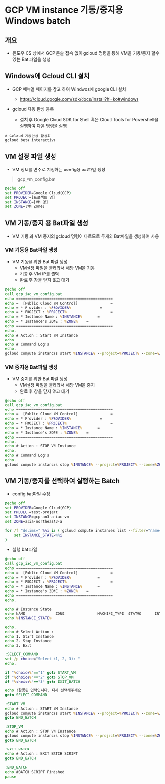 # GCP VM instance 기동/중지용 Windows batch

## 개요 
- 윈도우 OS 상에서 GCP 콘솔 접속 없이 gcloud 명령을 통해 VM을 기동/중지 할수 있는 Bat 파일을 생성


## Windows에 Gcloud CLI 설치 

- GCP 메뉴얼 페이지를 참고 하여 Windwos에 google CLI 설치 
    - https://cloud.google.com/sdk/docs/install?hl=ko#windows


- gcloud 자동 완성 등록 
    - 설치 후 Google Cloud SDK for Shell 혹은 Cloud Tools for Powershell을 실행하여 다음 명령을 실행
```
# Gcloud 자동완성 활성화 
gcloud beta interactive 
```



## VM 설정 파일 생성 
- VM 정보를 변수로 지정하는 config용 bat파일 생성 

> gcp_vm_config.bat
```bat
@echo off
set PROVIDER=Google Cloud(GCP)
set PROJECT=[프로젝트 명]
set INSTANCE=[VM 명]
set ZONE=[VM Zone]
```

## VM 기동/중지 용 Bat파일 생성 

- VM 기동 과 VM 중지의 gcloud 명령이 다르므로 두개의 Bat파일을 생성하여 사용 

### VM 기동용 Bat파일 생성 
- VM 기동을 위한 Bat 파일 생성
    - VM설정 파일을 불러와서 해당 VM을 기동
    - 기동 후 VM IP를 출력
    - 완료 후 창을 닫지 않고 대기

```bat
@echo off
call gcp_iac_vm_config.bat
echo ============================================
echo =  [Public Cloud VM Control]               =
echo = * Provider : %PROVIDER%             =
echo = * PROJECT : %PROJECT%                    =
echo = * Instance Name : %INSTANCE%       =
echo = * Instance's ZONE : %ZONE%    =
echo ============================================
echo.
echo # Action : Start VM Instance
echo.
echo # Command Log's
echo.
gcloud compute instances start %INSTANCE% --project=%PROJECT% --zone=%ZONE% && pause 
```


### VM 중지용 Bat파일 생성 
- VM 중지를 위한 Bat 파일 생성
    - VM설정 파일을 불러와서 해당 VM을 중지
    - 완료 후 창을 닫지 않고 대기

```bat
@echo off
call gcp_iac_vm_config.bat
echo ============================================
echo =  [Public Cloud VM Control]               =
echo = * Provider : %PROVIDER%             =
echo = * PROJECT : %PROJECT%                    =
echo = * Instance Name : %INSTANCE%       =
echo = * Instance's ZONE : %ZONE%    =
echo ============================================
echo.
echo # Action : STOP VM Instance
echo.
echo # Command Log's
echo.
gcloud compute instances stop %INSTANCE% --project=%PROJECT% --zone=%ZONE% && pause
```

## VM 기동/중지를 선택하여 실행하는 Batch 
- config bat파일 수정 
```bat
@echo off
set PROVIDER=Google Cloud(GCP)
set PROJECT=test-project
set INSTANCE=gcp-an3-a-iac-vm
set ZONE=asia-northeast3-a

for /f "delims=" %%i in ('gcloud compute instances list --filter="name=(%INSTANCE%)" --format="table(name,zone,MACHINE_TYPE,STATUS,INTERNAL_IP,EXTERNAL_IP)"') do (
    set INSTANCE_STATE=%%i
)
```


- 실행 bat 파일
```bat
@echo off
call gcp_iac_vm_config.bat
echo ============================================
echo =  [Public Cloud VM Control]               =
echo = * Provider : %PROVIDER%            =
echo = * PROJECT : %PROJECT%                    =
echo = * Instance Name : %INSTANCE%       =
echo = * Instance's ZONE : %ZONE%    =
echo ============================================
echo.

echo # Instance State
echo NAME              ZONE               MACHINE_TYPE  STATUS      INTERNAL_IP    EXTERNAL_IP
echo %INSTANCE_STATE%

echo.
echo # Select Action : 
echo 1. Start Instance
echo 2. Stop Instance 
echo 3. Exit

:SELECT_COMMAND
set /p choice="Select (1, 2, 3): "
echo.

if "%choice%"=="1" goto START_VM
if "%choice%"=="2" goto STOP_VM
if "%choice%"=="3" goto EXIT_BATCH

echo !잘못된 입력입니다. 다시 선택해주세요.
goto SELECT_COMMAND

:START_VM
echo # Action : START VM Instance
gcloud compute instances start %INSTANCE% --project=%PROJECT% --zone=%ZONE% && pause
goto END_BATCH

:STOP_VM
echo # Action : STOP VM Instance
gcloud compute instances stop %INSTANCE% --project=%PROJECT% --zone=%ZONE% && pause
goto END_BATCH

:EXIT_BATCH
echo # Action : EXIT BATCH SCRIPT
goto END_BATCH

:END_BATCH
echo #BATCH SCRIPT Finished
pause
```